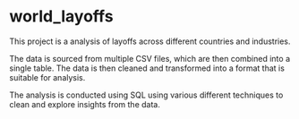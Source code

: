 # world_layoffs

This project is a analysis of layoffs across different countries and industries.

The data is sourced from multiple CSV files, which are then combined into a single table. The data is then cleaned and transformed into a format that is suitable for analysis.

The analysis is conducted using SQL using various different techniques to clean and explore insights from the data.





